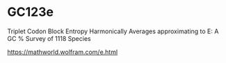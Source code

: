 # GC123e
Triplet Codon Block Entropy Harmonically Averages approximating to E: A GC % Survey of 1118 Species

https://mathworld.wolfram.com/e.html
